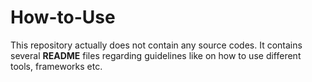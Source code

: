 # How-to-Use
This repository actually does not contain any source codes. It contains several **README** files regarding guidelines like on how to use different tools, frameworks etc.
